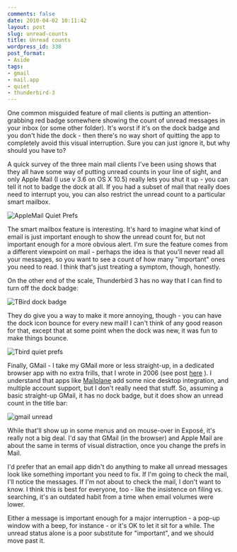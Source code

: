 ```yaml
---
comments: false
date: 2010-04-02 10:11:42
layout: post
slug: unread-counts
title: Unread counts
wordpress_id: 338
post_format:
- Aside
tags:
- gmail
- mail.app
- quiet
- thunderbird-3
---
```


One common misguided feature of mail clients is putting an attention-grabbing red badge somewhere showing the count of unread messages in your inbox (or some other folder).
It's worst if it's on the dock badge and you don't hide the dock - then there's no way short of quitting the app to completely avoid this visual interruption. Sure you can just ignore it, but why should you have to?

A quick survey of the three main mail clients I've been using shows that they all have some way of putting unread counts in your line of sight, and only Apple Mail (I use v 3.6 on OS X 10.5) really lets you shut it up - you can tell it not to badge the dock at all. If you had a subset of mail that really does need to interrupt you, you can also restrict the unread count to a particular smart mailbox.

 ![AppleMail Quiet Prefs](http://media.tumblr.com/tumblr_l07f5b5Zez1qz505e.tiff)

The smart mailbox feature is interesting. It's hard to imagine what kind of email is just important enough to show the unread count for, but not important enough for a more obvious alert. I'm sure the feature comes from a different viewpoint on mail - perhaps the idea is that you'll never read all your messages, so you want to see a count of how many "important" ones you need to read. I think that's just treating a symptom, though, honestly.

On the other end of the scale, Thunderbird 3 has no way that I can find to turn off the dock badge:

![TBird dock badge](http://media.tumblr.com/tumblr_l07fezvyeh1qz505e.tiff)

They do give you a way to make it more annoying, though - you can have the dock icon bounce for every new mail! I can't think of any good reason for that, except that at some point when the dock was new, it was fun to make things bounce.

![Tbird quiet prefs](http://media.tumblr.com/tumblr_l07fj1MSaz1qz505e.tiff)


Finally, GMail - I take my GMail more or less straight-up, in a dedicated browser app with no extra frills, that I wrote in 2006 (see post [here](http://michael-mccracken.net/2006/05/webmail-is-not-web-browsing/) ). I understand that apps like [Mailplane](http://mailplaneapp.com) add some nice desktop integration, and multiple account support, but I don't really need that stuff. So, assuming a basic straight-up GMail, it has no dock badge, but it does show an unread count in the title bar:

![gmail unread](http://media.tumblr.com/tumblr_l07fvlL0011qz505e.png)

While that'll show up in some menus and on mouse-over in Exposé, it's really not a big deal. I'd say that GMail (in the browser) and Apple Mail are about the same in terms of visual distraction, once you change the prefs in Mail.

I'd prefer that an email app didn't do anything to make all unread messages look like something important you need to fix. If I'm going to check the mail, I'll notice the messages. If I'm not about to check the mail, I don't want to know. I think this is best for everyone, too - like the insistence on filing vs. searching, it's an outdated habit from a time when email volumes were lower.

Either a message is important enough for a major interruption - a pop-up window with a beep, for instance - or it's OK to let it sit for a while. The unread status alone is a poor substitute for "important", and we should move past it.
